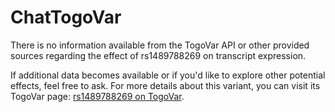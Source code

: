 # ChatTogoVar

There is no information available from the TogoVar API or other provided sources regarding the effect of rs1489788269 on transcript expression.

If additional data becomes available or if you'd like to explore other potential effects, feel free to ask. For more details about this variant, you can visit its TogoVar page: [rs1489788269 on TogoVar](https://togovar.biosciencedbc.jp/variation/rs1489788269).